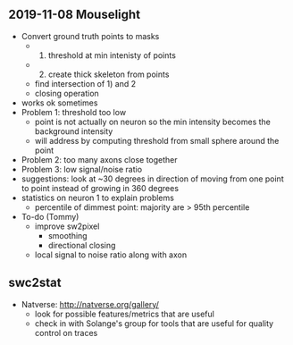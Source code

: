 ## 2019-11-08 Mouselight

* Convert ground truth points to masks
  * 1) threshold at min intenisty of points
  * 2) create thick skeleton from points
  * find intersection of 1) and 2
  * closing operation
* works ok sometimes
* Problem 1: threshold too low
  * point is not actually on neuron so the min intensity becomes the background intensity
  * will address by computing threshold from small sphere around the point
* Problem 2: too many axons close together
* Problem 3: low signal/noise ratio
* suggestions: look at ~30 degrees in direction of moving from one point to point instead of growing in 360 degrees
* statistics on neuron 1 to explain problems
  * percentile of dimmest point: majority are > 95th percentile
* To-do (Tommy)
  * improve sw2pixel
    * smoothing
    * directional closing
  * local signal to noise ratio along with axon



## swc2stat

* Natverse: http://natverse.org/gallery/
  * look for possible features/metrics that are useful
  * check in with Solange's group for tools that are useful for quality control on traces